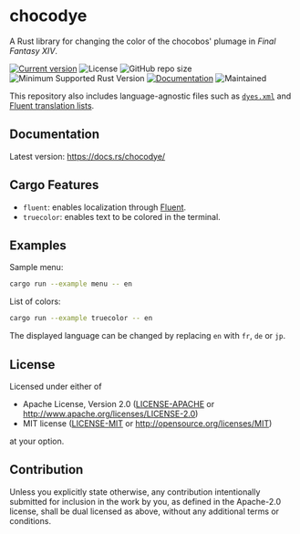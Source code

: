 # chocodye

A Rust library for changing the color of the chocobos' plumage in *Final Fantasy XIV*.

[![Current version](https://img.shields.io/crates/v/chocodye)](https://crates.io/crates/chocodye/)
![License](https://img.shields.io/crates/l/chocodye)
![GitHub repo size](https://img.shields.io/github/repo-size/ShE3py/chocodye)
![Minimum Supported Rust Version](https://img.shields.io/badge/MSRV-1.66-blue)
[![Documentation](https://img.shields.io/docsrs/chocodye)](https://docs.rs/chocodye/)
![Maintained](https://img.shields.io/maintenance/yes/2023)

This repository also includes language-agnostic files such as [`dyes.xml`](src/xml/dyes.xml)
and [Fluent translation lists](src/ftl/).

## Documentation

Latest version:
https://docs.rs/chocodye/

## Cargo Features

- `fluent`: enables localization through [Fluent](https://projectfluent.org/).
- `truecolor`: enables text to be colored in the terminal.

## Examples

Sample menu:
```bash
cargo run --example menu -- en
```

List of colors:
```bash
cargo run --example truecolor -- en
```

The displayed language can be changed by replacing `en` with `fr`, `de` or `jp`.

## License

Licensed under either of

 * Apache License, Version 2.0
   ([LICENSE-APACHE](LICENSE-APACHE) or http://www.apache.org/licenses/LICENSE-2.0)
 * MIT license
   ([LICENSE-MIT](LICENSE-MIT) or http://opensource.org/licenses/MIT)

at your option.

## Contribution

Unless you explicitly state otherwise, any contribution intentionally submitted
for inclusion in the work by you, as defined in the Apache-2.0 license, shall be
dual licensed as above, without any additional terms or conditions.

